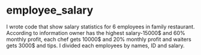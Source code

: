 # employee_salary

I wrote code that show salary statistics for 6 employees in family restaurant. 
According to information owner has the highest salary-15000$ and 60% monthly profit, 
each chef gets 10000$ and 20% monthly profit and waiters gets 3000$ and tips. 
I divided each employees by names, ID and salary. 
